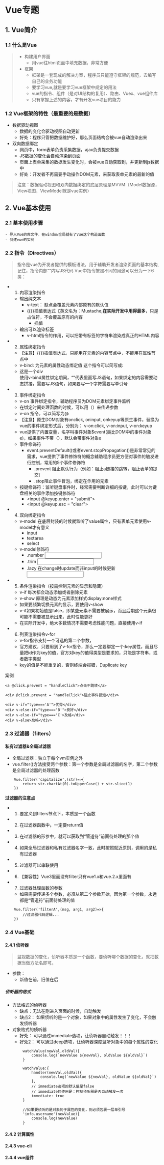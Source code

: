 # Vue专题
## 1. Vue简介
### 1.1 什么是Vue
> - 构建用户界面
> 	- 用vue往html页面中填充数据，非常方便
> - 框架
> 	- 框架是一套现成的解决方案，程序员只能遵守框架的规范，去编写自己的业务功能
> 	- 要学习vue,就是要学习vue框架中规定的用法
> 	- vue的指令、组件（是对UI结构的复用）、路由、Vuex、vue组件库
> 	- 只有掌握上述的内容，才有开发vue项目的能力
### 1.2 Vue框架的特性（最重要的是数据）
 - 数据驱动视图
	- 数据的变化会驱动视图自动更新
	- 好处：程序只管把数据维护好，那么页面结构会被vue自动渲染出来
 - 双向数据绑定
	- 网页中，form表单负责采集数据，ajax负责提交数据
	- JS数据的变化会自动渲染到页面
	- 页面上表单采集的数据发生变化时，会被vue自动获取到，并更新到js数据中
	- 好处：开发者不再需要手动操作DOM元素，来获取表单元素的最新的值
> 注意：数据驱动视图和双向数据绑定的底层原理是MVVM（Model数据源，View视图，ViewModel就是vue实例）
## 2. Vue基本使用
### 2.1 基本使用步骤
	- 导入Vue的库文件，在window全局就有了Vue这个构造函数
	- 创建vue的实例
### 2.2 指令（Directives）
> 指令是vue为开发者提供的模板语法，用于辅助开发者渲染页面的基本结构,
> 记住，指令内部“”内写JS代码
Vue中指令按照不同的用途可以分为一下6类：
- 1. 内容渲染指令
	- 输出纯文本
		- v-text： 缺点会覆盖元素内部原有的默认值
		- {{}}插值表达式【英文名为：Mustache,**在实际开发中用得最多**，只是占位符，不会覆盖原有的内容
			- 插值
	- 输出可以渲染标签
		- v-html指令的作用，可以把带有标签的字符串渲染成真正的HTML内容

- 2. 属性绑定指令
	- 【注意】{{}}插值表达式，只能用在元素的内容节点中，不能用在属性节点中
	- v-bind: 为元素的属性动态绑定值 这个指令可以简写成:
	- <div :title = "'box' + index">这是一个div</div> 使用v-bind属性绑定期间，“”代表里面写JS语句，如果绑定的内容需要动态拼接，需要写JS语句，如果要写一个字符需要写单引号
- 3. 事件绑定指令
	- v-on 事件绑定指令，辅助程序员为DOM元素绑定事件监听
	- 在绑定时间处理函数的时候，可以用（）来传递参数
	- v-on 指令，可以简写为@
	- 【注意】原生DOM对象有onclick, oninput, onkeyup等原生事件，替换为vue的事件绑定形式后，分别为： v-on:click, v-on:input, v-on:keyup
	- vue提供了内置变量，名字叫事件对象$event(类比DOM中的事件对象e)，如果事件不带（），默认会带事件对象e
	- 事件修饰符
		- event.preventDefault()或者event.stopPropagation()是非常常见的需求，vue提供了事件修饰符的概念辅助程序员更方便对事件的触发进行控制，常用的5个事件修饰符
			- .prevent 阻止默认行为（例如：阻止a链接的跳转，阻止表单的提交）
			- .stop阻止事件冒泡，绑定在作用的元素
	- 按键修饰符：监听键盘事件时，经常需要判断详细的按键，此时可以为键盘相关的事件添加按键修饰符
		- <input @keyup.enter = "submit">
		- <input @keyup.esc = "clear">
		
- 4. 双向绑定指令
	- v-model 在底层封装的时候就监听了value属性，只有表单元素使用v-model才有意义
		- input 
		- textarea
		- select
	- v-model修饰符
		- .number   <input v-model.number="number">
		- .trim     <input v-model.trim="userName">
		- .lazy	在change时update而非input的时候更新	<input v-model.lazy="userName">
- 5. 条件渲染指令（按需控制元素的显示和隐藏）
	- v-if 每次都会动态添加或者删除元素
	- v-show 原理是动态为元素添加样式display:none样式
	- 如果要频繁切换元素的显示，要使用v-show
	- v-if如果初始值是false，即某些元素不需要被展示，而且后期这个元素很可能不需要被显示出来，此时性能更好
	- 在实际开发中，绝大多数情况不需要考虑性能问题，直接使用v-if
- 6. 列表渲染指令v-for
	- v-for指令支持一个可选的第二个参数，
	- 官方建议，只要用到了v-for指令，那么一定要绑定一个:key属性，而且尽量把id作为key的值，官方对key的值得类型是要求的，只能是字符串，或者数字类型
	- key的值是不能重复的，否则终端会报错，Duplicate key

案例
```
<a @click.prevent = "handleClick">点击不跳转</a>

<div @click.prevent = "handleClick">阻止事件冒泡</div>

<div v-if="type==='A'">优秀</div>
<div v-else-if="type==='B'">良好</div>
<div v-else-if="type==='C'>及格</div>
<div v-else>及格</div>
```
### 2.3 过滤器（filters）
####  私有过滤器&全局过滤器
- 全局过滤器：独立于每个vm实例之外
- vue.filter()方法接受两个参数：第一个参数是全局过滤器的名字，第二个参数是全局过滤器的处理函数
```
	Vue.filter('capitalize',(str)=>{
		return str.chartAt(0).toUpperCase() + str.slice(1)
	})
```

**过滤器的注意点**
- 1. 要定义到filters节点下，本质是一个函数
- 2. 在过滤器函数中，一定要return值
- 3. 在过滤器的形参中，就可以获取到“管道符”前面待处理的那个值
- 4. 如果全局过滤器和私有过滤器名字一致，此时按照就近原则，调用的是私有过滤器
- 5. 过滤器可以串联使用
- 6. 【兼容性】Vue3里面没有filter只有vue1.x和vue.2.x里面有
- 7. 过滤器处理函数的参数
	- 如果需要传递多个参数，必须从第二个参数开始，因为第一个参数，永远都是“管道符”前面待处理的值
```
	Vue.filter('filterA',(msg, arg1, arg2)=>{
		//过滤器代码逻辑...
	})
```
### 2.4 Vue基础
#### 2.4.1 侦听器
> 监视数据的变化，侦听器本质是一个函数，要侦听哪个数据的变化，就把数据当做方法名即可。 
- 参数：
	- 新值在前，旧值在后
##### 侦听器的格式
- 方法格式的侦听器
	- 缺点：无法在刚进入页面的时候，自动触发
	- 缺点2： 如果侦听的是一个对象，如果对象中的属性发生了变化，不会触发侦听器
- 对象格式的侦听器
	- 好处： 可以通过immediate选项，让侦听器自动触发！！！
	- 好处2： 可以通过deep选项，让侦听器深度监听对象中的每个属性的变化
```
        watchValue(newVal,oldVal){
            console.log(`newValue ${newVal}, oldValue ${oldVal}`)
        }
```
```
        watchValue:{
            handler(newVal,oldVal){
                console.log(`newValue ${newVal}, oldValue ${oldVal}`)
            },
            // immediate选项的默认值是false
            // immediate的作用是：控制侦听器是否自动触发一次
            immediate: true
        }
```
```
        //如果要侦听的是对象的子属性的变化，则必须包裹一层单引号
        'info.username'(newValue){
            console.log(newValue)
        }
```

#### 2.4.2 计算属性
#### 2.4.3 vue-cli
#### 2.4.4 vue组件




